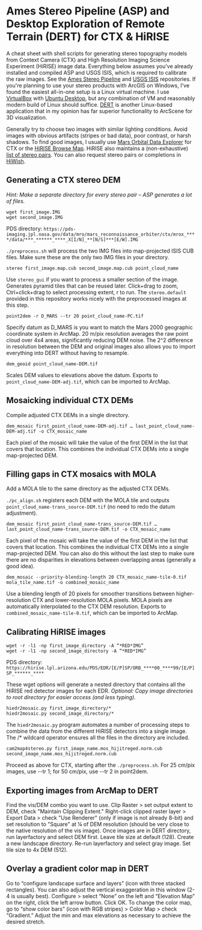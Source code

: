 # Ames Stereo Pipeline (ASP) and Desktop Exploration of Remote Terrain (DERT) for CTX & HiRISE
A cheat sheet with shell scripts for generating stereo topography models from Context Camera (CTX) and High Resolution Imaging Science Experiment (HiRISE) image data. Everything below assumes you've already installed and compiled ASP and USGS ISIS, which is required to calibrate the raw images. See the [Ames Stereo Pipeline](github.com/NeoGeographyToolkit/StereoPipeline) and [USGS ISIS](https://github.com/USGS-Astrogeology/ISIS3) repositories. If you're planning to use your stereo products with ArcGIS on Windows, I've found the easiest all-in-one setup is a Linux virtual machine. I use [VirtualBox](https://www.virtualbox.org/) with [Ubuntu Desktop](https://ubuntu.com/download/desktop), but any combination of VM and reasonably modern build of Linux should suffice. [DERT](https://github.com/nasa/DERT) is another Linux-based application that in my opinion has far superior functionality to ArcScene for 3D visualization.

Generally try to choose two images with similar lighting conditions. Avoid images with obvious artifacts (stripes or bad data), poor contrast, or harsh shadows. To find good images, I usually use [Mars Orbital Data Explorer](https://ode.rsl.wustl.edu/mars/indexMapSearch.aspx) for CTX or the [HiRISE Browse Map](https://www.uahirise.org/hiwish/browse). HiRISE also maintains a (non-exhaustive) [list of stereo pairs](https://www.uahirise.org/stereo/). You can also request stereo pairs or completions in [HiWish](https://www.uahirise.org/hiwish/).

## Generating a CTX stereo DEM
*Hint: Make a separate directory for every stereo pair – ASP generates a lot of files.*
```
wget first_image.IMG
wget second_image.IMG
```
PDS directory: `https://pds-imaging.jpl.nasa.gov/data/mro/mars_reconnaissance_orbiter/ctx/mrox_****/data/***_******_****_X[I/N]_**[N/S]***[E/W].IMG`

`./preprocess.sh` will process the two IMG files into map-projected ISIS CUB files. Make sure these are the only two IMG files in your directory.
```
stereo first_image.map.cub second_image.map.cub point_cloud_name
```
Use `stereo_gui` if you want to process a smaller section of the image. Generates pyramid tiles that can be reused later. Click+drag to zoom, Ctrl+click+drag to select processing extent, r to run. The `stereo.default` provided in this repository works nicely with the preprocessed images at this step.
```
point2dem -r D_MARS --tr 20 point_cloud_name-PC.tif
```
Specify datum as D_MARS is you want to match the Mars 2000 geographic coordinate system in ArcMap. 20 m/pix resolution averages the raw point cloud over 4x4 areas, significantly reducing DEM noise. The 2^2 difference in resolution between the DEM and original images also allows you to import everything into DERT without having to resample.
```
dem_geoid point_cloud_name-DEM.tif
```
Scales DEM values to elevations above the datum. Exports to `point_cloud_name-DEM-adj.tif`, which can be imported to ArcMap.

## Mosaicking individual CTX DEMs
Compile adjusted CTX DEMs in a single directory.
```
dem_mosaic first_point_cloud_name-DEM-adj.tif … last_point_cloud_name-DEM-adj.tif -o CTX_mosaic_name
```
Each pixel of the mosaic will take the value of the first DEM in the list that covers that location. This combines the individual CTX DEMs into a single map-projected DEM.

## Filling gaps in CTX mosaics with MOLA
Add a MOLA tile to the same directory as the adjusted CTX DEMs.

`./pc_align.sh` registers each DEM with the MOLA tile and outputs `point_cloud_name-trans_source-DEM.tif` (no need to redo the datum adjustment). 
```
dem_mosaic first_point_cloud_name-trans_source-DEM.tif … last_point_cloud_name-trans_source-DEM.tif -o CTX_mosaic_name
```
Each pixel of the mosaic will take the value of the first DEM in the list that covers that location. This combines the individual CTX DEMs into a single map-projected DEM. You can also do this without the last step to make sure there are no disparities in elevations between overlapping areas (generally a good idea).
```
dem_mosaic --priority-blending-length 20 CTX_mosaic_name-tile-0.tif mola_tile_name.tif -o combined_mosaic_name
```
Use a blending length of 20 pixels for smoother transitions between higher-resolution CTX and lower-resolution MOLA pixels. MOLA pixels are automatically interpolated to the CTX DEM resolution. Exports to `combined_mosaic_name-tile-0.tif`, which can be imported to ArcMap.

## Calibrating HiRISE images
```
wget -r -l1 -np first_image_directory -A “*RED*IMG”
wget -r -l1 -np second_image_directory -A “*RED*IMG”
```
PDS directory: `https://hirise.lpl.arizona.edu/PDS/EDR/[E/P]SP/ORB_****00_****99/[E/P]SP_******_****`

These wget options will generate a nested directory that contains all the HiRISE red detector images for each EDR. *Optional: Copy image directories to root directory for easier access (and less typing).*
```
hiedr2mosaic.py first_image_directory/*
hiedr2mosaic.py second_image_directory/*
```
The `hiedr2mosaic.py` program automates a number of processing steps to combine the data from the different HiRISE detectors into a single image. The /* wildcard operator ensures all the files in the directory are included.
```
cam2map4stereo.py first_image_name.mos_hijitreged.norm.cub second_image_name.mos_hijitreged.norm.cub
```
Proceed as above for CTX, starting after the `./preprocess.sh`. For 25 cm/pix images, use --tr 1; for 50 cm/pix, use --tr 2 in point2dem.

## Exporting images from ArcMap to DERT
Find the vis/DEM combo you want to use. Clip Raster > set output extent to DEM, check "Maintain Clipping Extent." Right-click clipped raster layer > Export Data > check "Use Renderer" (only if image is not already 8-bit) and set resolution to "Square" at ¼ of DEM resolution (should be very close to the native resolution of the vis image). Once images are in DERT directory, run layerfactory and select DEM first. Leave tile size at default (128). Create a new landscape directory. Re-run layerfactory and select gray image. Set tile size to 4x DEM (512).

## Overlay a gradient color map in DERT
Go to “configure landscape surface and layers” (icon with three stacked rectangles). You can also adjust the vertical exaggeration in this window (2-4 is usually best). Configure > select “None” on the left and “Elevation Map” on the right, click the left arrow button. Click OK. To change the color map, go to “show color bars” (icon with RGB stripes) > Color Map > check “Gradient.” Adjust the min and max elevations as necessary to achieve the desired stretch.
